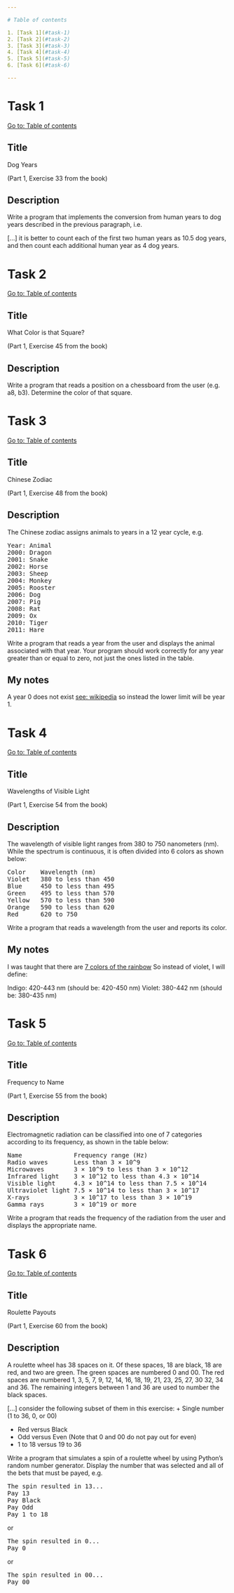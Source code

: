```yaml
---

# Table of contents

1. [Task 1](#task-1)
2. [Task 2](#task-2)
3. [Task 3](#task-3)
4. [Task 4](#task-4)
5. [Task 5](#task-5)
6. [Task 6](#task-6)

---
```


# Task 1

[Go to: Table of contents](#table-of-contents)

## Title

Dog Years

(Part 1, Exercise 33 from the book)

## Description

Write a program that implements the conversion from human years to dog years described in the previous paragraph, i.e.

[...] it is better to count each of the first two human years as 10.5 dog years, and then count each additional human year as 4 dog years.


# Task 2

[Go to: Table of contents](#table-of-contents)

## Title

What Color is that Square?

(Part 1, Exercise 45 from the book)

## Description

Write a program that reads a position on a chessboard from the user (e.g. a8, b3). Determine the color of that square.

# Task 3

[Go to: Table of contents](#table-of-contents)

## Title

Chinese Zodiac

(Part 1, Exercise 48 from the book)

## Description

The Chinese zodiac assigns animals to years in a 12 year cycle, e.g.

<pre>
Year: Animal
2000: Dragon
2001: Snake
2002: Horse
2003: Sheep
2004: Monkey
2005: Rooster
2006: Dog
2007: Pig
2008: Rat
2009: Ox
2010: Tiger
2011: Hare
</pre>

Write a program that reads a year from the user and displays the animal associated with that year. Your program should work correctly for any year greater than or equal to zero, not just the ones listed in the table.

## My notes

A year 0 does not exist [see: wikipedia](https://en.wikipedia.org/wiki/Year_zero) so instead the lower limit will be year 1.

# Task 4

[Go to: Table of contents](#table-of-contents)

## Title

Wavelengths of Visible Light

(Part 1, Exercise 54 from the book)

## Description

The wavelength of visible light ranges from 380 to 750 nanometers (nm). While the spectrum is continuous, it is often divided into 6 colors as shown below:

<pre>
Color    Wavelength (nm)
Violet   380 to less than 450
Blue     450 to less than 495
Green    495 to less than 570
Yellow   570 to less than 590
Orange   590 to less than 620
Red      620 to 750
</pre>

Write a program that reads a wavelength from the user and reports its color.

## My notes

I was taught that there are [7 colors of the rainbow](https://en.wikipedia.org/wiki/ROYGBIV)
So instead of violet, I will define:

Indigo: 420-443 nm (should be: 420-450 nm)
Violet: 380-442 nm (should be: 380-435 nm)

# Task 5

[Go to: Table of contents](#table-of-contents)

## Title

Frequency to Name

(Part 1, Exercise 55 from the book)

## Description

Electromagnetic radiation can be classified into one of 7 categories according to its frequency, as shown in the table below:

<pre>
Name              Frequency range (Hz)
Radio waves       Less than 3 × 10^9
Microwaves        3 × 10^9 to less than 3 × 10^12
Infrared light    3 × 10^12 to less than 4.3 × 10^14
Visible light     4.3 × 10^14 to less than 7.5 × 10^14
Ultraviolet light 7.5 × 10^14 to less than 3 × 10^17
X-rays            3 × 10^17 to less than 3 × 10^19
Gamma rays        3 × 10^19 or more
</pre>

Write a program that reads the frequency of the radiation from the user and displays the appropriate name.

# Task 6

[Go to: Table of contents](#table-of-contents)

## Title

Roulette Payouts

(Part 1, Exercise 60 from the book)

## Description

A roulette wheel has 38 spaces on it. Of these spaces, 18 are black, 18 are red, and two are green. The green spaces are numbered 0 and 00. The red spaces are numbered 1, 3, 5, 7, 9, 12, 14, 16, 18, 19, 21, 23, 25, 27, 30 32, 34 and 36. The remaining integers between 1 and 36 are used to number the black spaces.

[...] consider the following subset of them in this exercise:
	+ Single number (1 to 36, 0, or 00)
   + Red versus Black
   + Odd versus Even (Note that 0 and 00 do not pay out for even)
   + 1 to 18 versus 19 to 36

Write a program that simulates a spin of a roulette wheel by using Python’s random number generator. Display the number that was selected and all of the bets that must be payed, e.g.

<pre>
The spin resulted in 13...
Pay 13
Pay Black
Pay Odd
Pay 1 to 18
</pre>

or

<pre>
The spin resulted in 0...
Pay 0
</pre>

or

<pre>
The spin resulted in 00...
Pay 00
</pre>
